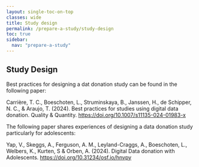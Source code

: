 ```yaml
---
layout: single-toc-on-top
classes: wide
title: Study design
permalink: /prepare-a-study/study-design
toc: true
sidebar:
  nav: "prepare-a-study"
---
```

## Study Design

Best practices for designing a dat donation study can be found in the following paper: 
<div class="notice--warning">
  <p>Carrière, T. C., Boeschoten, L., Struminskaya, B., Janssen, H., de Schipper, N. C., & Araujo, T. (2024). Best practices for studies using digital data donation. Quality & Quantity. <a href="https://doi.org/10.1007/s11135-024-01983-x">https://doi.org/10.1007/s11135-024-01983-x</a></p>
</div>

The following paper shares experiences of designing a data donation study particularly for adolescents:
<div class="notice--warning">
  <p>Yap, V., Skeggs, A., Ferguson, A. M., Leyland-Craggs, A., Boeschoten, L., Welbers, K., Kurten, S & Orben, A. (2024). Digital Data donation with Adolescents. <a href="https://doi.org/10.31234/osf.io/hnvpy">https://doi.org/10.31234/osf.io/hnvpy</a></p>
</div>